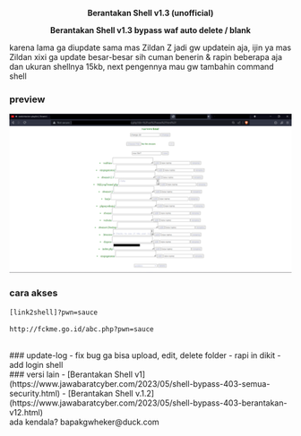<p align="center"><b>Berantakan Shell v1.3 (unofficial)</b></p>
<p align="center"><b>Berantakan Shell v1.3 bypass waf auto delete / blank</b></p>


karena lama ga diupdate sama mas Zildan Z jadi gw updatein aja, ijin ya mas Zildan xixi 
ga update besar-besar sih cuman benerin & rapin beberapa aja dan ukuran shellnya 15kb,
next pengennya mau gw tambahin command shell
<br />
### preview
![alt text](https://raw.githubusercontent.com/pwnsauce403/berantakan-shell-v1.3/main/preview.png)
<br />
### cara akses
```
[link2shell]?pwn=sauce
```
```
http://fckme.go.id/abc.php?pwn=sauce
```
<br />
### update-log
- fix bug ga bisa upload, edit, delete folder
- rapi in dikit
- add login shell
<br />
### versi lain
- [Berantakan Shell v1](https://www.jawabaratcyber.com/2023/05/shell-bypass-403-semua-security.html)
- [Berantakan Shell v.1.2](https://www.jawabaratcyber.com/2023/05/shell-bypass-403-berantakan-v12.html)
<br />
ada kendala? bapakgwheker@duck.com
